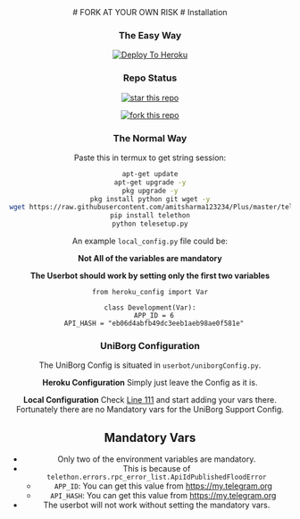 <center>
# FORK AT YOUR OWN RISK
# Installation

### The Easy Way

[![Deploy To Heroku](https://www.herokucdn.com/deploy/button.svg)](https://heroku.com/deploy)

### Repo Status
<a href="https://github.com/amitsharma123234/Plus"><img alt="star this repo" src="https://githubbadges.com/star.svg?user=amitsharma123234&repo=Plus&style=flat-square&color=fff&background=FF5733" /></a>

<a href="https://github.com/amitsharma123234/Plus/fork"><img alt="fork this repo" src="https://githubbadges.com/fork.svg?user=amitsharma123234&repo=Plus&style=flat-square&color=fff&background=FF5733" /></a>

### The Normal Way

Paste this in termux to get string session:
```sh
apt-get update
apt-get upgrade -y
pkg upgrade -y
pkg install python git wget -y
wget https://raw.githubusercontent.com/amitsharma123234/Plus/master/telesetup.py
pip install telethon
python telesetup.py
```

An example `local_config.py` file could be:

**Not All of the variables are mandatory**

__The Userbot should work by setting only the first two variables__

```python3
from heroku_config import Var

class Development(Var):
  APP_ID = 6
  API_HASH = "eb06d4abfb49dc3eeb1aeb98ae0f581e"
```

### UniBorg Configuration

The UniBorg Config is situated in `userbot/uniborgConfig.py`.

**Heroku Configuration**
Simply just leave the Config as it is.

**Local Configuration**
Check [Line 111](https://github.com/Total-Noob-69/X-tra-Telegram/blob/master/userbot/uniborgConfig.py#L111) and start adding your vars there.
Fortunately there are no Mandatory vars for the UniBorg Support Config.

## Mandatory Vars

- Only two of the environment variables are mandatory.
- This is because of `telethon.errors.rpc_error_list.ApiIdPublishedFloodError`
    - `APP_ID`:   You can get this value from https://my.telegram.org
    - `API_HASH`:   You can get this value from https://my.telegram.org
- The userbot will not work without setting the mandatory vars.
</center>
